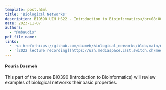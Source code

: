 ```yaml
---
template: post.html
title: 'Biological Networks'
description: BIO390 UZH HS22 - Introduction to Bioinformatics</br>08:00-09:45 @ UZH Irchel Y03-G-85
date: 2023-11-07
authors:
  - "@mbaudis"
pdf_file_name:
links:
  - '<a href="https://github.com/dasmeh/Biological_networks/blob/main/Bio390_Pouria_Dasmeh_HS23.pdf">[Slides lecture 2023]</a> (Pouria Dasmeh; PDF)'
  - '[2022 lecture recording](https://uzh.mediaspace.cast.switch.ch/media/Introduction+to+Bioinformatics+-+Lecture+08A+Biological+Networks/0_6s062vo9)'
---
```


#### Pouria Dasmeh

This part of the course BIO390 (Introduction to Bioinformatics) will review examples of biological networks their basic properties. 

<!--more-->

